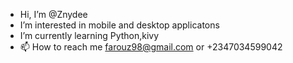 - Hi, I’m @Znydee
- I’m interested in mobile and desktop applicatons
- I’m currently learning Python,kivy
- 📫 How to reach me farouz98@gmail.com or +2347034599042

<!---
Znydee/Znydee is a ✨ special ✨ repository because its `README.md` (this file) appears on your GitHub profile.
You can click the Preview link to take a look at your changes.
--->
